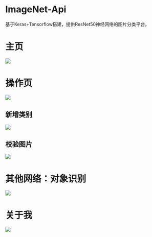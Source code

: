 # ImageNet-Api
基于Keras+Tensorflow搭建，提供ResNet50神经网络的图片分类平台。

# 主页
<img src="https://github.com/xvshu/ImageNet-Api/blob/master/doc/main.jpg">

# 操作页
<img src="https://github.com/xvshu/ImageNet-Api/blob/master/doc/home.jpg">

## 新增类别
<img src="https://github.com/xvshu/ImageNet-Api/blob/master/doc/add-class.jpg">

## 校验图片
<img src="https://github.com/xvshu/ImageNet-Api/blob/master/doc/fit_net.jpg">

# 其他网络：对象识别
<img src="https://github.com/xvshu/ImageNet-Api/blob/master/doc/more_net.jpg">

# 关于我
<img src="https://github.com/xvshu/ImageNet-Api/blob/master/doc/contact.jpg">


